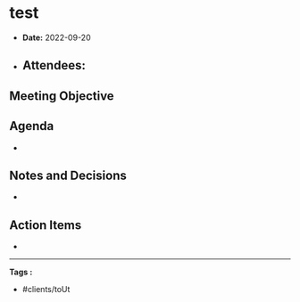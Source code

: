 # test
- **Date:**  2022-09-20
- **Attendees:** 
	- 

## Meeting Objective


## Agenda
- 

## Notes and Decisions
- 

## Action Items
- 

---
**Tags :**
- #clients/toUt


